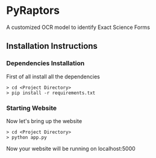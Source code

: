 
# PyRaptors
A customized OCR model to identify Exact Science Forms <br>

## Installation Instructions

### Dependencies Installation
First of all install all the dependencies
```
> cd <Project Directory>
> pip install -r requirements.txt
```

### Starting Website 
Now let's bring up the website
```
> cd <Project Directory>
> python app.py
```
Now your website will be running on localhost:5000
